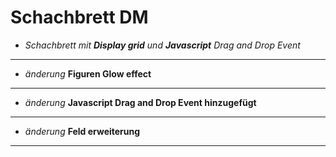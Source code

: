 # Schachbrett DM



* *Schachbrett mit* ***Display grid*** *und* ***Javascript*** *Drag and Drop Event*
---

* *änderung* **Figuren Glow effect**
---

* *änderung* **Javascript Drag and Drop Event hinzugefügt**
---

* *änderung* **Feld erweiterung**
---
